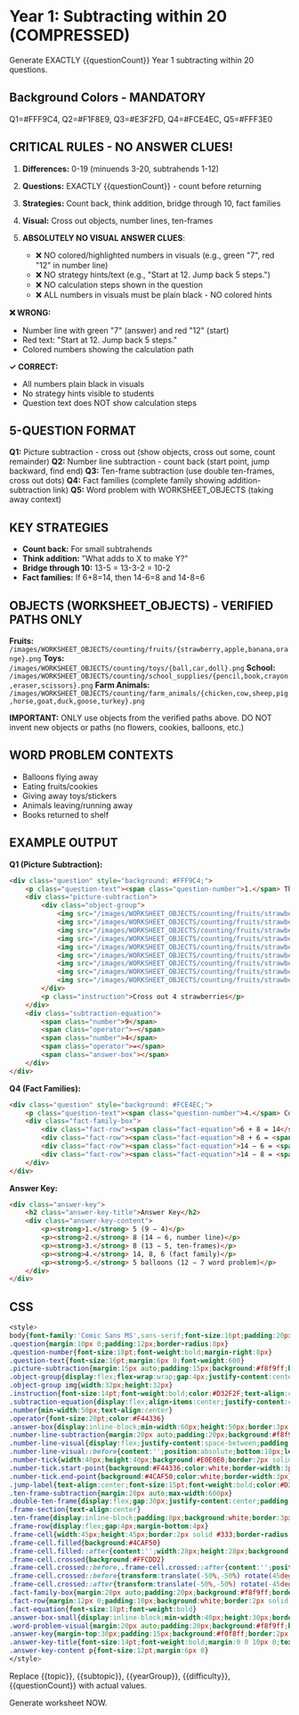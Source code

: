 # Year 1: Subtracting within 20 (COMPRESSED)

Generate EXACTLY {{questionCount}} Year 1 subtracting within 20 questions.

## Background Colors - MANDATORY
Q1=#FFF9C4, Q2=#F1F8E9, Q3=#E3F2FD, Q4=#FCE4EC, Q5=#FFF3E0

## CRITICAL RULES - NO ANSWER CLUES!

1. **Differences:** 0-19 (minuends 3-20, subtrahends 1-12)
2. **Questions:** EXACTLY {{questionCount}} - count before returning
3. **Strategies:** Count back, think addition, bridge through 10, fact families
4. **Visual:** Cross out objects, number lines, ten-frames

5. **ABSOLUTELY NO VISUAL ANSWER CLUES**:
   - ❌ NO colored/highlighted numbers in visuals (e.g., green "7", red "12" in number line)
   - ❌ NO strategy hints/text (e.g., "Start at 12. Jump back 5 steps.")
   - ❌ NO calculation steps shown in the question
   - ❌ ALL numbers in visuals must be plain black - NO colored hints

**❌ WRONG:**
- Number line with green "7" (answer) and red "12" (start)
- Red text: "Start at 12. Jump back 5 steps."
- Colored numbers showing the calculation path

**✓ CORRECT:**
- All numbers plain black in visuals
- No strategy hints visible to students
- Question text does NOT show calculation steps

## 5-QUESTION FORMAT

**Q1:** Picture subtraction - cross out (show objects, cross out some, count remainder)
**Q2:** Number line subtraction - count back (start point, jump backward, find end)
**Q3:** Ten-frame subtraction (use double ten-frames, cross out dots)
**Q4:** Fact families (complete family showing addition-subtraction link)
**Q5:** Word problem with WORKSHEET_OBJECTS (taking away context)

## KEY STRATEGIES

- **Count back:** For small subtrahends
- **Think addition:** "What adds to X to make Y?"
- **Bridge through 10:** 13-5 = 13-3-2 = 10-2
- **Fact families:** If 6+8=14, then 14-6=8 and 14-8=6

## OBJECTS (WORKSHEET_OBJECTS) - VERIFIED PATHS ONLY

**Fruits:** `/images/WORKSHEET_OBJECTS/counting/fruits/{strawberry,apple,banana,orange}.png`
**Toys:** `/images/WORKSHEET_OBJECTS/counting/toys/{ball,car,doll}.png`
**School:** `/images/WORKSHEET_OBJECTS/counting/school_supplies/{pencil,book,crayon,eraser,scissors}.png`
**Farm Animals:** `/images/WORKSHEET_OBJECTS/counting/farm_animals/{chicken,cow,sheep,pig,horse,goat,duck,goose,turkey}.png`

**IMPORTANT:** ONLY use objects from the verified paths above. DO NOT invent new objects or paths (no flowers, cookies, balloons, etc.)

## WORD PROBLEM CONTEXTS

- Balloons flying away
- Eating fruits/cookies
- Giving away toys/stickers
- Animals leaving/running away
- Books returned to shelf

## EXAMPLE OUTPUT

**Q1 (Picture Subtraction):**
```html
<div class="question" style="background: #FFF9C4;">
    <p class="question-text"><span class="question-number">1.</span> There are 9 strawberries. Cross out 4. How many are left?</p>
    <div class="picture-subtraction">
        <div class="object-group">
            <img src="/images/WORKSHEET_OBJECTS/counting/fruits/strawberry.png" width="50" height="50" alt="Strawberry" />
            <img src="/images/WORKSHEET_OBJECTS/counting/fruits/strawberry.png" width="50" height="50" alt="Strawberry" />
            <img src="/images/WORKSHEET_OBJECTS/counting/fruits/strawberry.png" width="50" height="50" alt="Strawberry" />
            <img src="/images/WORKSHEET_OBJECTS/counting/fruits/strawberry.png" width="50" height="50" alt="Strawberry" />
            <img src="/images/WORKSHEET_OBJECTS/counting/fruits/strawberry.png" width="50" height="50" alt="Strawberry" />
            <img src="/images/WORKSHEET_OBJECTS/counting/fruits/strawberry.png" width="50" height="50" alt="Strawberry" />
            <img src="/images/WORKSHEET_OBJECTS/counting/fruits/strawberry.png" width="50" height="50" alt="Strawberry" />
            <img src="/images/WORKSHEET_OBJECTS/counting/fruits/strawberry.png" width="50" height="50" alt="Strawberry" />
            <img src="/images/WORKSHEET_OBJECTS/counting/fruits/strawberry.png" width="50" height="50" alt="Strawberry" />
        </div>
        <p class="instruction">Cross out 4 strawberries</p>
    </div>
    <div class="subtraction-equation">
        <span class="number">9</span>
        <span class="operator">−</span>
        <span class="number">4</span>
        <span class="operator">=</span>
        <span class="answer-box"></span>
    </div>
</div>
```

**Q4 (Fact Families):**
```html
<div class="question" style="background: #FCE4EC;">
    <p class="question-text"><span class="question-number">4.</span> Complete the fact family.</p>
    <div class="fact-family-box">
        <div class="fact-row"><span class="fact-equation">6 + 8 = 14</span></div>
        <div class="fact-row"><span class="fact-equation">8 + 6 = <span class="answer-box-small"></span></span></div>
        <div class="fact-row"><span class="fact-equation">14 − 6 = <span class="answer-box-small"></span></span></div>
        <div class="fact-row"><span class="fact-equation">14 − 8 = <span class="answer-box-small"></span></span></div>
    </div>
</div>
```

**Answer Key:**
```html
<div class="answer-key">
    <h2 class="answer-key-title">Answer Key</h2>
    <div class="answer-key-content">
        <p><strong>1.</strong> 5 (9 − 4)</p>
        <p><strong>2.</strong> 8 (14 − 6, number line)</p>
        <p><strong>3.</strong> 8 (13 − 5, ten-frames)</p>
        <p><strong>4.</strong> 14, 8, 6 (fact family)</p>
        <p><strong>5.</strong> 5 balloons (12 − 7 word problem)</p>
    </div>
</div>
```

## CSS
```css
<style>
body{font-family:'Comic Sans MS',sans-serif;font-size:16pt;padding:20px}
.question{margin:10px 0;padding:12px;border-radius:8px}
.question-number{font-size:18pt;font-weight:bold;margin-right:8px}
.question-text{font-size:16pt;margin:6px 0;font-weight:600}
.picture-subtraction{margin:15px auto;padding:15px;background:#f8f9ff;border:3px solid #F44336;border-radius:12px;max-width:500px}
.object-group{display:flex;flex-wrap:wrap;gap:4px;justify-content:center;margin-bottom:10px;max-width:350px;margin-left:auto;margin-right:auto}
.object-group img{width:32px;height:32px}
.instruction{font-size:14pt;font-weight:bold;color:#D32F2F;text-align:center}
.subtraction-equation{display:flex;align-items:center;justify-content:center;gap:15px;margin:20px auto;padding:15px;background:white;border:3px solid #333;border-radius:12px;max-width:400px;font-size:24pt;font-weight:bold}
.number{min-width:50px;text-align:center}
.operator{font-size:28pt;color:#F44336}
.answer-box{display:inline-block;min-width:60px;height:50px;border:3px solid #333;border-radius:8px;background:#FFF9C4}
.number-line-subtraction{margin:20px auto;padding:20px;background:#f8f9ff;border:3px solid #2196F3;border-radius:12px;max-width:700px}
.number-line-visual{display:flex;justify-content:space-between;padding:30px 10px 10px;position:relative}
.number-line-visual::before{content:'';position:absolute;bottom:10px;left:3%;right:3%;height:4px;background:#333}
.number-tick{width:40px;height:40px;background:#E0E0E0;border:2px solid #999;border-radius:6px;display:flex;align-items:center;justify-content:center;font-size:13pt;font-weight:bold;z-index:1}
.number-tick.start-point{background:#F44336;color:white;border-width:3px}
.number-tick.end-point{background:#4CAF50;color:white;border-width:3px}
.jump-label{text-align:center;font-size:15pt;font-weight:bold;color:#D32F2F}
.ten-frame-subtraction{margin:20px auto;max-width:600px}
.double-ten-frame{display:flex;gap:30px;justify-content:center;padding:20px;background:#f8f9ff;border:3px solid #9C27B0;border-radius:12px}
.frame-section{text-align:center}
.ten-frame{display:inline-block;padding:8px;background:white;border:3px solid #333;border-radius:8px}
.frame-row{display:flex;gap:4px;margin-bottom:4px}
.frame-cell{width:45px;height:45px;border:2px solid #333;border-radius:4px;background:white;position:relative}
.frame-cell.filled{background:#4CAF50}
.frame-cell.filled::after{content:'';width:28px;height:28px;background:#2E7D32;border-radius:50%;position:absolute;top:50%;left:50%;transform:translate(-50%,-50%)}
.frame-cell.crossed{background:#FFCDD2}
.frame-cell.crossed::before,.frame-cell.crossed::after{content:'';position:absolute;width:2px;height:50px;background:#D32F2F;top:50%;left:50%;transform:translate(-50%,-50%)}
.frame-cell.crossed::before{transform:translate(-50%,-50%) rotate(45deg)}
.frame-cell.crossed::after{transform:translate(-50%,-50%) rotate(-45deg)}
.fact-family-box{margin:20px auto;padding:20px;background:#f8f9ff;border:3px solid #E91E63;border-radius:12px;max-width:400px}
.fact-row{margin:12px 0;padding:10px;background:white;border:2px solid #ddd;border-radius:8px}
.fact-equation{font-size:18pt;font-weight:bold}
.answer-box-small{display:inline-block;min-width:40px;height:30px;border:2px solid #333;border-radius:4px;background:#FFF9C4;margin:0 5px;vertical-align:middle}
.word-problem-visual{margin:20px auto;padding:20px;background:#f8f9ff;border:3px solid #FF5722;border-radius:12px;max-width:600px}
.answer-key{margin-top:30px;padding:15px;background:#f0f8ff;border:2px solid #4169E1;border-radius:10px}
.answer-key-title{font-size:14pt;font-weight:bold;margin:0 0 10px 0;text-align:center}
.answer-key-content p{font-size:12pt;margin:6px 0}
</style>
```

Replace {{topic}}, {{subtopic}}, {{yearGroup}}, {{difficulty}}, {{questionCount}} with actual values.

Generate worksheet NOW.
